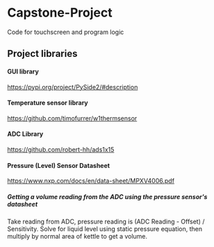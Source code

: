 # Capstone-Project
Code for touchscreen and program logic


## Project libraries

#### GUI library
https://pypi.org/project/PySide2/#description

#### Temperature sensor library
https://github.com/timofurrer/w1thermsensor

#### ADC Library
https://github.com/robert-hh/ads1x15

#### Pressure (Level) Sensor Datasheet
https://www.nxp.com/docs/en/data-sheet/MPXV4006.pdf
##### Getting a volume reading from the ADC using the pressure sensor's datasheet
Take reading from ADC, pressure reading is (ADC Reading - Offset) / Sensitivity. Solve for liquid level using static pressure equation, then multiply by normal area of kettle to get a volume.

